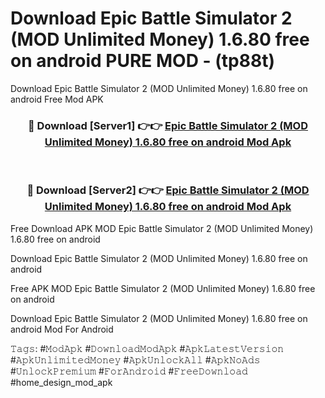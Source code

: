 # Download Epic Battle Simulator 2 (MOD Unlimited Money) 1.6.80 free on android PURE MOD - (tp88t)
Download Epic Battle Simulator 2 (MOD Unlimited Money) 1.6.80 free on android Free Mod APK

<div align="center">
<h3>🔴 Download [Server1] 👉👉 <a href="https://apk-comot.site?title=Epic_Battle_Simulator_2_(MOD_Unlimited_Money)_1.6.80_free_on_android">Epic Battle Simulator 2 (MOD Unlimited Money) 1.6.80 free on android Mod Apk</a></h3><br>

<h3>🔴 Download [Server2] 👉👉 <a href="https://apk-comot.site?title=Epic_Battle_Simulator_2_(MOD_Unlimited_Money)_1.6.80_free_on_android">Epic Battle Simulator 2 (MOD Unlimited Money) 1.6.80 free on android Mod Apk</a></h3>
</div>


Free Download APK MOD Epic Battle Simulator 2 (MOD Unlimited Money) 1.6.80 free on android

Download Epic Battle Simulator 2 (MOD Unlimited Money) 1.6.80 free on android 

Free APK MOD Epic Battle Simulator 2 (MOD Unlimited Money) 1.6.80 free on android 

Download Epic Battle Simulator 2 (MOD Unlimited Money) 1.6.80 free on android Mod For Android

𝚃𝚊𝚐𝚜: #𝙼𝚘𝚍𝙰𝚙𝚔 #𝙳𝚘𝚠𝚗𝚕𝚘𝚊𝚍𝙼𝚘𝚍𝙰𝚙𝚔 #𝙰𝚙𝚔𝙻𝚊𝚝𝚎𝚜𝚝𝚅𝚎𝚛𝚜𝚒𝚘𝚗 #𝙰𝚙𝚔𝚄𝚗𝚕𝚒𝚖𝚒𝚝𝚎𝚍𝙼𝚘𝚗𝚎𝚢 #𝙰𝚙𝚔𝚄𝚗𝚕𝚘𝚌𝚔𝙰𝚕𝚕 #𝙰𝚙𝚔𝙽𝚘𝙰𝚍𝚜 #𝚄𝚗𝚕𝚘𝚌𝚔𝙿𝚛𝚎𝚖𝚒𝚞𝚖 #𝙵𝚘𝚛𝙰𝚗𝚍𝚛𝚘𝚒𝚍 #𝙵𝚛𝚎𝚎𝙳𝚘𝚠𝚗𝚕𝚘𝚊𝚍 #home_design_mod_apk